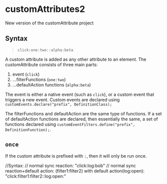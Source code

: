 # customAttributes2

New version of the customAttribute project

## Syntax

> `click:one:two::alpha:beta`

A custom attribute is added as any other attribute to an element. The customAttribute consists of three main parts:
1. event (`click`)
2. ...filterFunctions (`one:two`)
3. ...defaultAction functions (`alpha:beta`)

The event is either a native event (such as `click`), or a custom event that triggers a new event. Custom events are declared using `customEvents.declare("prefix", DefinitionClass);` 

The filterFunctions and defaultAction are the same type of functions. If a set of defaultAction functions are declared, then  essentially the same, a set of functions declared using `customEventFilters.define("prefix", DefinitionFunction);`.

## `once`

If the custom attribute is prefixed with `:`, then it will only be run once.

//Syntax:
// normal sync reaction: "click:log:bob"
// normal sync reaction+default action: (filter1:filter2) with default action(log:open): "click:filter1:filter2::log:open:"